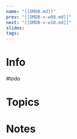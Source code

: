 ```yaml
---
name: "[[DMDB.md]]"
prev: "[[DMDB-v-w08.md]]"
next: "[[DMDB-v-w10.md]]"
slides: 
tags: 
---
```



# Info
#todo


# Topics


# Notes